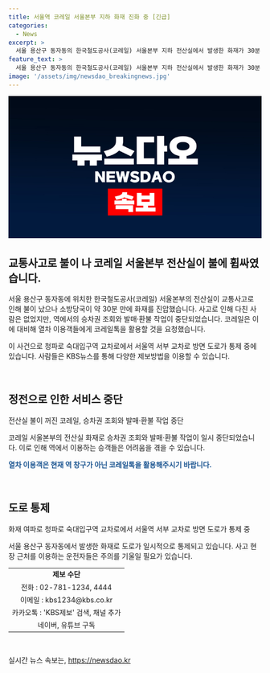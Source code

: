 ```yaml
---
title: 서울역 코레일 서울본부 지하 화재 진화 중 [긴급]
categories:
  - News
excerpt: >
  서울 용산구 동자동의 한국철도공사(코레일) 서울본부 지하 전산실에서 발생한 화재가 30분 만에 소방당국에 의해 진압되었습니다. 화재로 인해 다친 사람은 없지만, 역에서의 업무가 일시 중단되었으며, 코레일은 승객들에게 코레일톡을 통해 업무를 보완하도록 안내하고 있습니다. 또한, 화재 여파로 교통통제가 이뤄지고 있습니다. (제보 : 시청자 고은미, 익명)
feature_text: >
  서울 용산구 동자동의 한국철도공사(코레일) 서울본부 지하 전산실에서 발생한 화재가 30분 만에 소방당국에 의해 진압되었습니다. 화재로 인해 다친 사람은 없지만, 역에서의 업무가 일시 중단되었으며, 코레일은 승객들에게 코레일톡을 통해 업무를 보완하도록 안내하고 있습니다. 또한, 화재 여파로 교통통제가 이뤄지고 있습니다. (제보 : 시청자 고은미, 익명)
image: '/assets/img/newsdao_breakingnews.jpg'
---
```


<p><img src="/assets/img/newsdao_breakingnews.jpg" alt="ontimetimes 속보" /></p>

<h2>교통사고로 불이 나 코레일 서울본부 전산실이 불에 휩싸였습니다.</h2>

<p>서울 용산구 동자동에 위치한 한국철도공사(코레일) 서울본부의 전산실이 교통사고로 인해 불이 났으나 소방당국이 약 30분 만에 화재를 진압했습니다.  사고로 인해 다친 사람은 없었지만, 역에서의 승차권 조회와 발매·환불 작업이 중단되었습니다. 코레일은 이에 대비해 열차 이용객들에게 코레일톡을 활용할 것을 요청했습니다. </p>

<p>이 사건으로 청파로 숙대입구역 교차로에서 서울역 서부 교차로 방면 도로가 통제 중에 있습니다. 사람들은 KBS뉴스를 통해 다양한 제보방법을 이용할 수 있습니다.  </p>

<p data-ke-size="size16">&nbsp;</p>

<h2 data-ke-size="size26">정전으로 인한 서비스 중단</h2>

<p>전산실 불이 꺼진 코레일, 승차권 조회와 발매·환불 작업 중단  </p>

<p>코레일 서울본부의 전산실 화재로 승차권 조회와 발매·환불 작업이 일시 중단되었습니다. 이로 인해 역에서 이용하는 승객들은 어려움을 겪을 수 있습니다. </p>

<p><b><span style="color: #1a5490;">열차 이용객은 현재 역 창구가 아닌 코레일톡을 활용해주시기 바랍니다.</span></b></p>

<p data-ke-size="size16">&nbsp;</p>

<h2 data-ke-size="size26">도로 통제</h2>

<p>화재 여파로 청파로 숙대입구역 교차로에서 서울역 서부 교차로 방면 도로가 통제 중</p>

<p>서울 용산구 동자동에서 발생한 화재로 도로가 일시적으로 통제되고 있습니다. 사고 현장 근처를 이용하는 운전자들은 주의를 기울일 필요가 있습니다. </p>

<table>
    <tbody>
        <tr>
            <td style="text-align: center; height: 17px;"><b>제보 수단</b></td>
        </tr>
        <tr>
            <td style="text-align: center; height: 17px;">전화 : 02-781-1234, 4444</td>
        </tr>
        <tr>
            <td style="text-align: center; height: 17px;">이메일 : kbs1234@kbs.co.kr</td>
        </tr>
        <tr>
            <td style="text-align: center; height: 17px;">카카오톡 : 'KBS제보' 검색, 채널 추가</td>
        </tr>
        <tr>
            <td style="text-align: center; height: 17px;">네이버, 유튜브 구독</td>
        </tr>
    </tbody>
</table>

<p data-ke-size="size16">&nbsp;</p>
실시간 뉴스 속보는, <a href="https://newsdao.kr" rel="dofollow">https://newsdao.kr</a>


